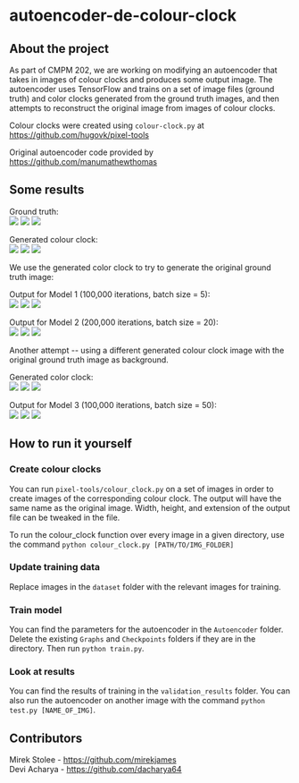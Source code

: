 # autoencoder-de-colour-clock

## About the project
As part of CMPM 202, we are working on modifying an autoencoder that takes in images of colour clocks and produces some output image. The autoencoder uses TensorFlow and trains on a set of image files (ground truth) and color clocks generated from the ground truth images, and then attempts to reconstruct the original image from images of colour clocks.

Colour clocks were created using `colour-clock.py` at https://github.com/hugovk/pixel-tools

Original autoencoder code provided by https://github.com/manumathewthomas

## Some results
Ground truth:  
![](./img/gt-1.png)
![](./img/gt-2.png)
![](./img/gt-3.png)

Generated colour clock:  
![](./img/wheel-1.png)
![](./img/wheel-2.png)
![](./img/wheel-3.png)

We use the generated color clock to try to generate the original ground truth image:

Output for Model 1 (100,000 iterations, batch size = 5):  
![](./img/model1-1.png)
![](./img/model1-2.png)
![](./img/model1-3.png)

Output for Model 2 (200,000 iterations, batch size = 20):  
![](./img/model2-1.png)
![](./img/model2-2.png)
![](./img/model2-3.png)


Another attempt -- using a different generated colour clock image with the original ground truth image as background.

Generated color clock:  
![](./img/wheel2-1.png)
![](./img/wheel2-2.png)
![](./img/wheel2-3.png)

Output for Model 3 (100,000 iterations, batch size = 50):  
![](./img/model3-1.png)
![](./img/model3-2.png)
![](./img/model3-3.png)

## How to run it yourself
### Create colour clocks
You can run `pixel-tools/colour_clock.py` on a set of images in order to create images of the corresponding colour clock. The output will have the same name as the original image. Width, height, and extension of the output file can be tweaked in the file.

To run the colour_clock function over every image in a given directory, use the command `python colour_clock.py [PATH/TO/IMG_FOLDER]`

### Update training data
Replace images in the `dataset` folder with the relevant images for training.

### Train model
You can find the parameters for the autoencoder in the `Autoencoder` folder. Delete the existing `Graphs` and `Checkpoints` folders if they are in the directory. Then run `python train.py`.

### Look at results
You can find the results of training in the `validation_results` folder. You can also run the autoencoder on another image with the command `python test.py [NAME_OF_IMG]`.


## Contributors
Mirek Stolee - https://github.com/mirekjames  
Devi Acharya - https://github.com/dacharya64
